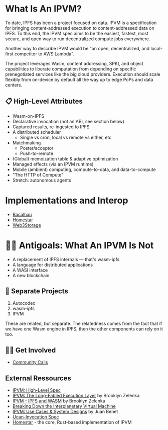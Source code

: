 # What Is An IPVM?

To date, IPFS has been a project focused on data. IPVM is a specification for bringing content-addressed execution to content-addressed data on IPFS. To this end, the IPVM spec aims to be the easiest, fastest, most secure, and open way to run decentralized compute jobs everywhere.

Another way to describe IPVM would be "an open, decentralized, and local-first competitor to AWS Lambda".

The project leverages Wasm, content addressing, SPKI, and object capabilities to liberate computation from depending on specific prenegotiated services like the big cloud providers. Execution should scale flexibly from on-device by default all the way up to edge PoPs and data centers.

## 📋 High-Level Attributes

* Wasm-on-IPFS
* Declarative invocation (not an ABI, see section below)
* Captured results, re-ingested to IPFS
* A distributed scheduler
  * Single vs cron, local vs remote vs either, etc
* Matchmaking
  * Poster/acceptor 
  * Push-to-remote
* (Global) memoization table & adaptive optimization
* Managed effects (via an IPVM runtime)
* Mobile (ambient) computing, compute-to-data, and data-to-compute
* "The HTTP of Compute"
* Stretch: autonomous agents

# Implementations and Interop

* [Bacalhau](https://bacalhau.org)
* [Homestar](https://github.com/ipvm-wg/homestar/)
* [Web3Storage](https://web3.storage/)

# :no_good_woman: Antigoals: What An IPVM Is Not

* A replacement of IPFS internals — that's wasm-ipfs
* A language for distributed applications
* A WASI interface
* A new blockchain

## 🤹 Separate Projects

1. Autocodec
2. wasm-ipfs
3. IPVM

These are related, but separate. The relatedness comes from the fact that if we have one Wasm engine in IPFS, then the other components can rely on it too.

## 👩‍💻 Get Involved

* [Community Calls](https://lu.ma/ipvm)

## External Ressources

- [IPVM: High-Level Spec](https://github.com/ipvm-wg/spec)
- [IPVM: The Long-Fabled Execution Layer](https://www.youtube.com/watch?v=3y1RB8wt_YY) by Brooklyn Zelenka
- [IPVM - IPFS and WASM](https://www.youtube.com/watch?v=rzJWk1nlYvs) by Brooklyn Zelenka
- [Breaking Down the Interplanetary Virtual Machine](https://fission.codes/blog/ipfs-thing-breaking-down-ipvm/)
- [IPVM: Use Cases & System Designs](https://www.youtube.com/watch?v=FhwzEKNZEIA) by Juan Benet
- [Ucan-Invocation Spec](https://github.com/ucan-wg/invocation)
- [Homestar](https://github.com/ipvm-wg/homestar) - the core, Rust-based implementation of IPVM
